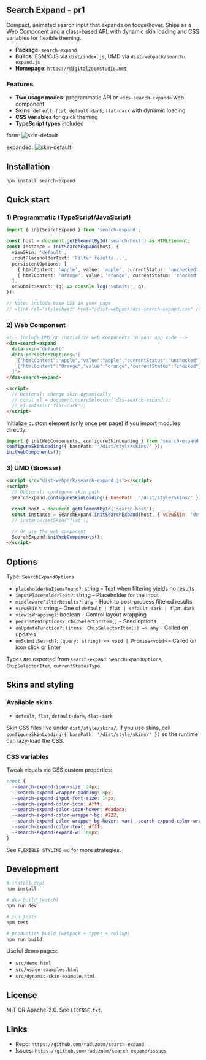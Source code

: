 ## Search Expand - pr1

Compact, animated search input that expands on focus/hover. Ships as a Web Component and a class-based API, with dynamic skin loading and CSS variables for flexible theming.

- **Package**: `search-expand`
- **Builds**: ESM/CJS via `dist/index.js`, UMD via `dist-webpack/search-expand.js`
- **Homepage**: `https://digitalzoomstudio.net`

### Features
- **Two usage modes**: programmatic API or `<dzs-search-expand>` web component
- **Skins**: `default`, `flat`, `default-dark`, `flat-dark` with dynamic loading
- **CSS variables** for quick theming
- **TypeScript types** included


form:
![skin-default](https://i.postimg.cc/pdFC5CVq/image.png "Search expand")

expanded:
![skin-default](https://i.postimg.cc/VvV0RyDM/image.png "Search expand - expanded")

## Installation
```bash
npm install search-expand
```

## Quick start

### 1) Programmatic (TypeScript/JavaScript)
```ts
import { initSearchExpand } from 'search-expand';

const host = document.getElementById('search-host') as HTMLElement;
const instance = initSearchExpand(host, {
  viewSkin: 'default',
  inputPlaceholderText: 'Filter results...',
  persistentOptions: [
    { htmlContent: 'Apple', value: 'apple', currentStatus: 'unchecked' },
    { htmlContent: 'Orange', value: 'orange', currentStatus: 'checked' },
  ],
  onSubmitSearch: (q) => console.log('Submit:', q),
});

// Note: include base CSS in your page
// <link rel="stylesheet" href="/dist-webpack/dzs-search-expand.css" />
```

### 2) Web Component
```html
<!-- Include UMD or initialize web components in your app code -->
<dzs-search-expand
  data-skin="default"
  data-persistentOptions='[
    {"htmlContent":"Apple","value":"apple","currentStatus":"unchecked"},
    {"htmlContent":"Orange","value":"orange","currentStatus":"checked"}
  ]'>
</dzs-search-expand>

<script>
  // Optional: change skin dynamically
  // const el = document.querySelector('dzs-search-expand');
  // el.setSkin('flat-dark');
</script>
```

Initialize custom element (only once per page) if you import modules directly:
```ts
import { initWebComponents, configureSkinLoading } from 'search-expand';
configureSkinLoading({ basePath: '/dist/style/skins/' });
initWebComponents();
```

### 3) UMD (Browser)
```html
<script src="dist-webpack/search-expand.js"></script>
<script>
  // Optional: configure skin path
  SearchExpand.configureSkinLoading({ basePath: '/dist/style/skins/' });

  const host = document.getElementById('search-host');
  const instance = SearchExpand.initSearchExpand(host, { viewSkin: 'default' });
  // instance.setSkin('flat');

  // Or use the web component
  SearchExpand.initWebComponents();
</script>
```

## Options
Type: `SearchExpandOptions`

- `placeholderNoItemsFound?`: string – Text when filtering yields no results
- `inputPlaceholderText?`: string – Placeholder for the input
- `middlewareFilterResults?`: any – Hook to post-process filtered results
- `viewSkin?`: string – One of `default | flat | default-dark | flat-dark`
- `viewIsWrapping?`: boolean – Control layout wrapping
- `persistentOptions?`: `ChipSelectorItem[]` – Seed options
- `onUpdateFunction?`: `(items: ChipSelectorItem[]) => any` – Called on updates
- `onSubmitSearch?`: `(query: string) => void | Promise<void>` – Called on icon click or Enter

Types are exported from `search-expand`: `SearchExpandOptions`, `ChipSelectorItem`, `currentStatusType`.

## Skins and styling

### Available skins
- `default`, `flat`, `default-dark`, `flat-dark`

Skin CSS files live under `dist/style/skins/`. If you use skins, call `configureSkinLoading({ basePath: '/dist/style/skins/' })` so the runtime can lazy-load the CSS.

### CSS variables
Tweak visuals via CSS custom properties:
```css
:root {
  --search-expand-icon-size: 24px;
  --search-expand-wrapper-padding: 8px;
  --search-expand-input-font-size: 14px;
  --search-expand-color-icon: #fff;
  --search-expand-color-icon-hover: #dadada;
  --search-expand-color-wrapper-bg: #222;
  --search-expand-color-wrapper-bg-hover: var(--search-expand-color-wrapper-bg);
  --search-expand-color-text: #fff;
  --search-expand-expand-w: 180px;
}
```
See `FLEXIBLE_STYLING.md` for more strategies.

## Development
```bash
# install deps
npm install

# dev build (watch)
npm run dev

# run tests
npm test

# production build (webpack + types + rollup)
npm run build
```

Useful demo pages:
- `src/demo.html`
- `src/usage-examples.html`
- `src/dynamic-skin-example.html`

## License
MIT OR Apache-2.0. See `LICENSE.txt`.

## Links
- Repo: `https://github.com/raduzoom/search-expand`
- Issues: `https://github.com/raduzoom/search-expand/issues`


